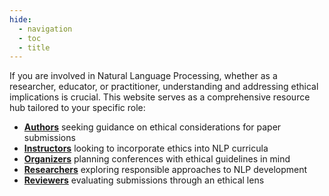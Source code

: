 ```yaml
---
hide:
  - navigation
  - toc
  - title
---
```

If you are involved in Natural Language Processing, whether as a researcher, educator, or practitioner, understanding and addressing ethical implications is crucial. This website serves as a comprehensive resource hub tailored to your specific role:

- [**Authors**](authors.md) seeking guidance on ethical considerations for paper submissions
- [**Instructors**](instructors.md) looking to incorporate ethics into NLP curricula
- [**Organizers**](organisers.md) planning conferences with ethical guidelines in mind  
- [**Researchers**](researchers.md) exploring responsible approaches to NLP development
- [**Reviewers**](reviewers.md) evaluating submissions through an ethical lens
